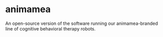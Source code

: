 # animamea

An open-source version of the software running our animamea-branded line of cognitive behavioral therapy robots.
